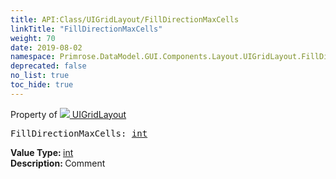 ```yaml
---
title: API:Class/UIGridLayout/FillDirectionMaxCells
linkTitle: "FillDirectionMaxCells"
weight: 70
date: 2019-08-02
namespace: Primrose.DataModel.GUI.Components.Layout.UIGridLayout.FillDirectionMaxCells
deprecated: false
no_list: true
toc_hide: true
---
```

Property of <a href="/docs/api-reference/Class/UIGridLayout"><img src="/icons/silk/form.png"/>&nbsp;UIGridLayout</a>
<pre class="method-declaration">
FillDirectionMaxCells: <a class="type" href="/docs/api-reference/System/Primitives#int32">int</a></pre>
<b>Value Type: </b>
<a class="type" href="/docs/api-reference/System/Primitives#int32">int</a>
<br/>
<b>Description: </b>
Comment

